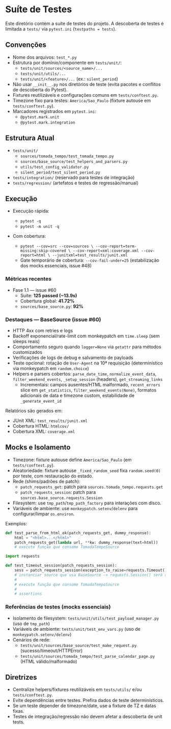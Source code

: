 # Suíte de Testes

Este diretório contém a suíte de testes do projeto. A descoberta de testes é limitada a `tests/` via `pytest.ini` (`testpaths = tests`).

## Convenções

- Nome dos arquivos: `test_*.py`
- Estrutura por domínio/componente em `tests/unit/`:
  - `tests/unit/sources/<source_name>/...`
  - `tests/unit/utils/...`
  - `tests/unit/<feature>/...` (ex.: `silent_period`)
- Não usar `__init__.py` nos diretórios de teste (evita pacotes e conflitos de descoberta do Pytest).
- Fixtures reutilizáveis e configurações comuns em `tests/conftest.py`.
- Timezone fixo para testes: `America/Sao_Paulo` (fixture autouse em `tests/conftest.py`).
- Marcadores registrados em `pytest.ini`:
  - `@pytest.mark.unit`
  - `@pytest.mark.integration`

## Estrutura Atual

- `tests/unit/`
  - `sources/tomada_tempo/test_tomada_tempo.py`
  - `sources/base_source/test_helpers_and_parsers.py`
  - `utils/test_config_validator.py`
  - `silent_period/test_silent_period.py`
- `tests/integration/` (reservado para testes de integração)
- `tests/regression/` (artefatos e testes de regressão/manual)

## Execução

- Execução rápida:
  - `pytest -q`
  - `pytest -m unit -q`
  
- Com cobertura:
  - `pytest --cov=src --cov=sources \
    --cov-report=term-missing:skip-covered \
    --cov-report=xml:coverage.xml --cov-report=html \
    --junitxml=test_results/junit.xml`
  - Gate temporário de cobertura: `--cov-fail-under=25` (estabilização dos mocks essenciais, issue #48)
  
### Métricas recentes
- Fase 1.1 — issue #60
  - Suíte: **125 passed (~13.9s)**
  - Cobertura global: **41.72%**
  - `sources/base_source.py`: **92%**

### Destaques — BaseSource (issue #60)
- HTTP 4xx com retries e logs
- Backoff exponencial/rate-limit com monkeypatch em `time.sleep` (sem sleeps reais)
- Comportamento seguro quando `logger=None` via `getattr` para métodos customizados
- Verificações de logs de debug e salvamento de payloads
- Teste opcional: rotação de `User-Agent` na 10ª requisição (determinístico via monkeypatch em `random.choice`)
- Helpers e parsers cobertos: `parse_date_time`, `normalize_event_data`, `filter_weekend_events`, `_setup_session` (headers), `get_streaming_links`
  - Incrementais: campos ausentes/HTML malformado, `recent_errors` slice em `get_statistics`, `filter_weekend_events(None)`, formatos adicionais de data e timezone custom, estabilidade de `_generate_event_id`

Relatórios são gerados em:
- JUnit XML: `test_results/junit.xml`
- Cobertura HTML: `htmlcov/`
- Cobertura XML: `coverage.xml`

## Mocks e Isolamento

- Timezone: fixture autouse define `America/Sao_Paulo` (em `tests/conftest.py`).
- Aleatoriedade: fixture autouse `_fixed_random_seed` fixa `random.seed(0)` por teste, com restauração do estado.
- Rede (shims/padrões de patch):
  - `patch_requests_get`: patch para `sources.tomada_tempo.requests.get`
  - `patch_requests_session`: patch para `sources.base_source.requests.Session`
- Filesystem: use `tmp_path`/`tmp_path_factory` para interações com disco.
- Variáveis de ambiente: use `monkeypatch.setenv`/`delenv` para configurar/limpar `os.environ`.

Exemplos:

```python
def test_parse_from_html_ok(patch_requests_get, dummy_response):
    html = "<html>...</html>"
    patch_requests_get(lambda url, **kw: dummy_response(text=html))
    # execute função que consome TomadaTempoSource
```

```python
import requests

def test_timeout_session(patch_requests_session):
    sess = patch_requests_session(exception_to_raise=requests.Timeout())
    # instanciar source que usa BaseSource -> requests.Session() será a sessão dummy
    #
    # execute função que consome TomadaTempoSource
    #
    # assertions
```

### Referências de testes (mocks essenciais)

- Isolamento de filesystem: `tests/unit/utils/test_payload_manager.py` (uso de `tmp_path`)
- Variáveis de ambiente: `tests/unit/test_env_vars.py` (uso de `monkeypatch.setenv/delenv`)
- Cenários de rede:
  - `tests/unit/sources/base_source/test_make_request.py` (sucesso/timeout/HTTPError)
  - `tests/unit/sources/tomada_tempo/test_parse_calendar_page.py` (HTML válido/malformado)

## Diretrizes

- Centralize helpers/fixtures reutilizáveis em `tests/utils/` e/ou `tests/conftest.py`.
- Evite dependências entre testes. Prefira dados de teste determinísticos.
- Se um teste depender de timezone/date, use a fixture de TZ e datas fixas.
- Testes de integração/regressão não devem afetar a descoberta de unit tests.
